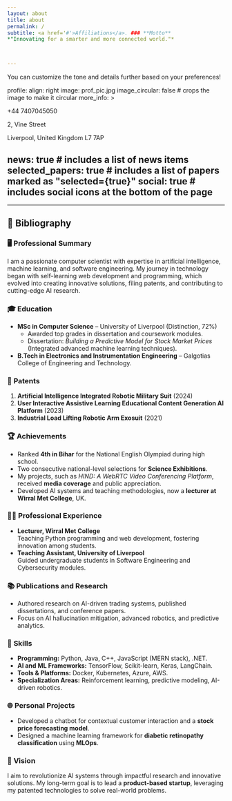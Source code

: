```yaml
---
layout: about
title: about
permalink: /
subtitle: <a href='#'>Affiliations</a>. ### **Motto**  
*"Innovating for a smarter and more connected world."*



---
```


You can customize the tone and details further based on your preferences!

profile:
  align: right
  image: prof_pic.jpg
  image_circular: false # crops the image to make it circular
  more_info: >
    <p>+44 7407045050</p>
    <p>2, Vine Street</p>
    <p>Liverpool, United Kingdom L7 7AP</p>

news: true # includes a list of news items
selected_papers: true # includes a list of papers marked as "selected={true}"
social: true # includes social icons at the bottom of the page
---


---

## 📜 **Bibliography**

### 🖥️ **Professional Summary**
I am a passionate computer scientist with expertise in artificial intelligence, machine learning, and software engineering. My journey in technology began with self-learning web development and programming, which evolved into creating innovative solutions, filing patents, and contributing to cutting-edge AI research.

### 🎓 **Education**
- **MSc in Computer Science** – University of Liverpool (Distinction, 72%)
  - Awarded top grades in dissertation and coursework modules.
  - Dissertation: *Building a Predictive Model for Stock Market Prices* (Integrated advanced machine learning techniques).
- **B.Tech in Electronics and Instrumentation Engineering** – Galgotias College of Engineering and Technology.

### 📂 **Patents**
1. **Artificial Intelligence Integrated Robotic Military Suit** (2024)
2. **User Interactive Assistive Learning Educational Content Generation AI Platform** (2023)
3. **Industrial Load Lifting Robotic Arm Exosuit** (2021)

### 🏆 **Achievements**
- Ranked **4th in Bihar** for the National English Olympiad during high school.
- Two consecutive national-level selections for **Science Exhibitions**.
- My projects, such as *HIND: A WebRTC Video Conferencing Platform*, received **media coverage** and public appreciation.
- Developed AI systems and teaching methodologies, now a **lecturer at Wirral Met College**, UK.

### 👨‍🏫 **Professional Experience**
- **Lecturer, Wirral Met College**  
  Teaching Python programming and web development, fostering innovation among students.
- **Teaching Assistant, University of Liverpool**  
  Guided undergraduate students in Software Engineering and Cybersecurity modules.

### 📚 **Publications and Research**
- Authored research on AI-driven trading systems, published dissertations, and conference papers.
- Focus on AI hallucination mitigation, advanced robotics, and predictive analytics.

### 🌟 **Skills**
- **Programming:** Python, Java, C++, JavaScript (MERN stack), .NET.
- **AI and ML Frameworks:** TensorFlow, Scikit-learn, Keras, LangChain.
- **Tools & Platforms:** Docker, Kubernetes, Azure, AWS.
- **Specialization Areas:** Reinforcement learning, predictive modeling, AI-driven robotics.

### 🌐 **Personal Projects**
- Developed a chatbot for contextual customer interaction and a **stock price forecasting model**.
- Designed a machine learning framework for **diabetic retinopathy classification** using **MLOps**.

### 🎯 **Vision**
I aim to revolutionize AI systems through impactful research and innovative solutions. My long-term goal is to lead a **product-based startup**, leveraging my patented technologies to solve real-world problems.

